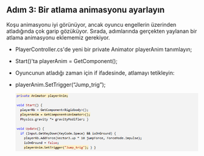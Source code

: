 ## Adım 3: Bir atlama animasyonu ayarlayın

Koşu animasyonu iyi görünüyor, ancak oyuncu engellerin üzerinden atladığında çok garip gözüküyor. Sırada, adımlarında gerçekten yaylanan bir atlama animasyonu eklememiz gerekiyor.

- PlayerController.cs'de yeni bir private Animator playerAnim tanımlayın;
- Start()'ta playerAnim = GetComponent<Animator>();
- Oyuncunun atladığı zaman için if ifadesinde, atlamayı tetikleyin:
- playerAnim.SetTrigger(“Jump_trig”);
  
  ![figures](https://raw.githubusercontent.com/Kodluyoruz/taskforce/main/unity-junior-programmer/set-up-jump-animation/figures/CWC_B.1.4_image1.png)
